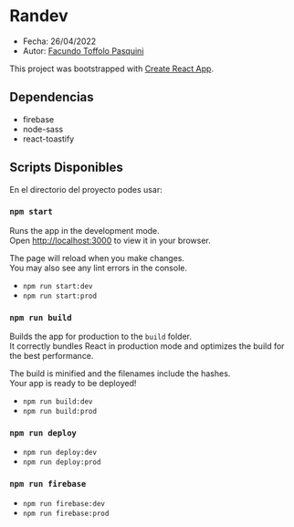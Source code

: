 # Randev

- Fecha: 26/04/2022
- Autor: [Facundo Toffolo Pasquini]()

This project was bootstrapped with [Create React App](https://github.com/facebook/create-react-app).

## Dependencias

- firebase
- node-sass
- react-toastify

## Scripts Disponibles

En el directorio del proyecto podes usar:

### `npm start`

Runs the app in the development mode.\
Open [http://localhost:3000](http://localhost:3000) to view it in your browser.

The page will reload when you make changes.\
You may also see any lint errors in the console.

- `npm run start:dev`
- `npm run start:prod`

### `npm run build`

Builds the app for production to the `build` folder.\
It correctly bundles React in production mode and optimizes the build for the best performance.

The build is minified and the filenames include the hashes.\
Your app is ready to be deployed!

- `npm run build:dev`
- `npm run build:prod`

### `npm run deploy`

- `npm run deploy:dev`
- `npm run deploy:prod`

### `npm run firebase`

- `npm run firebase:dev`
- `npm run firebase:prod`
